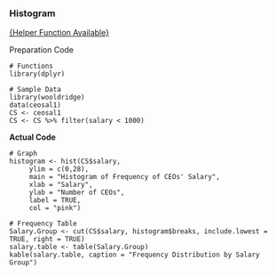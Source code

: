 ### Histogram
[{Helper Function Available}](../../[SC]-Descriptive-Analytics/[SC]-Data-Visualisation/[HF]-Histogram-&-Frequency-Table.md)

Preparation Code
```
# Functions
library(dplyr)

# Sample Data
library(wooldridge)
data(ceosal1)
CS <- ceosal1
CS <- CS %>% filter(salary < 1000)
```
**Actual Code**
```
# Graph
histogram <- hist(CS$salary,
     ylim = c(0,28),
     main = "Histogram of Frequency of CEOs' Salary",
     xlab = "Salary",
     ylab = "Number of CEOs",
     label = TRUE,
     col = "pink")

# Frequency Table
Salary.Group <- cut(CS$salary, histogram$breaks, include.lowest = TRUE, right = TRUE)
salary.table <- table(Salary.Group)
kable(salary.table, caption = "Frequency Distribution by Salary Group")
```
